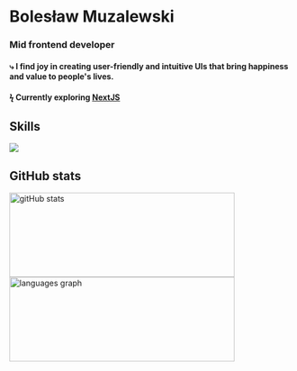 # Bolesław Muzalewski
### Mid frontend developer
#### ⤷ I find joy in creating user-friendly and intuitive UIs that bring happiness and value to people's lives.
#### ϟ Currently exploring [NextJS](https://nextjs.org/)

## Skills
[<img src="https://skills.thijs.gg/icons?i=react,redux,prisma,nextjs,materialui,js,ts,html,css,git,bash,powershell,docker,azure,firebase&perline=5">](https://skills.thijs.gg)

## GitHub stats
  <img alt="gitHub stats" src="https://github-readme-stats.vercel.app/api?username=muzabol2&count_private=true&show_icons=true&hide_title=true&theme=dracula" height=150 width=400 />
  <img alt="languages graph" src="https://github-readme-stats-sigma-five.vercel.app/api/top-langs?locale=en&hide_title=true&layout=compact&langs_count=10&theme=dracula&hide_border=false&username=muzabol2" height=150 width=400 >
<!-- [![My Skills](https://skills.thijs.gg/icons?i=react,redux,prisma,nextjs,materialui,js,ts,html,css,git,bash,powershell,docker,azure,firebase&perline=5)](https://skills.thijs.gg) -->
<!--https://github.com/tandpfun/skill-icons -->
